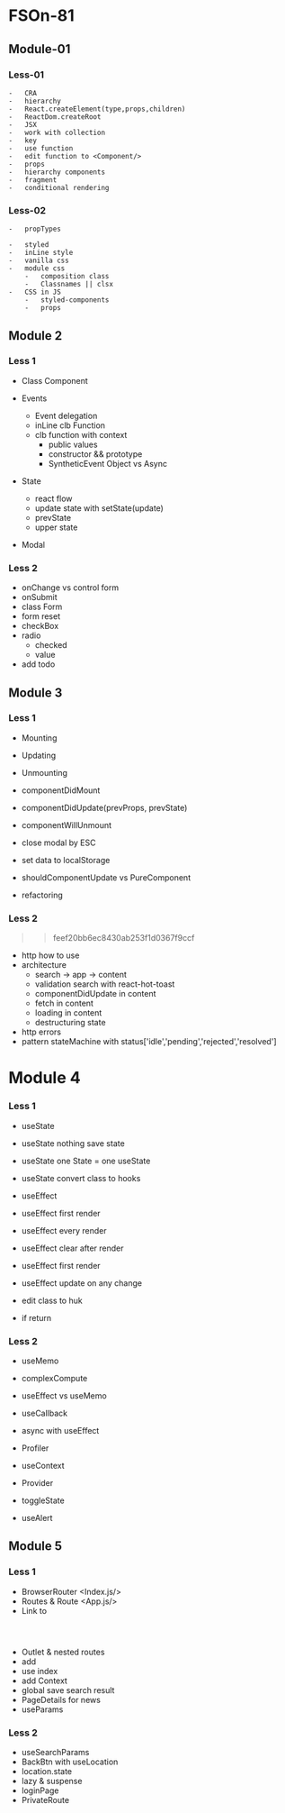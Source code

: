 # FSOn-81

## Module-01

### Less-01

    -   CRA
    -   hierarchy
    -   React.createElement(type,props,children)
    -   ReactDom.createRoot
    -   JSX
    -   work with collection
    -   key
    -   use function
    -   edit function to <Component/>
    -   props
    -   hierarchy components
    -   fragment
    -   conditional rendering

### Less-02

    -   propTypes

    -   styled
    -   inLine style
    -   vanilla css
    -   module css
        -   composition class
        -   Classnames || clsx
    -   CSS in JS
        -   styled-components
        -   props

## Module 2

### Less 1

-   Class Component

-   Events

    -   Event delegation
    -   inLine clb Function
    -   clb function with context
        -   public values
        -   constructor && prototype
        -   SyntheticEvent Object vs Async

-   State

    -   react flow
    -   update state with setState(update)
    -   prevState
    -   upper state

-   Modal

### Less 2

-   onChange vs control form
-   onSubmit
-   class Form
-   form reset
-   checkBox
-   radio
    -   checked
    -   value
-   add todo

## Module 3

### Less 1

-   Mounting
-   Updating
-   Unmounting
-   componentDidMount
-   componentDidUpdate(prevProps, prevState)
-   componentWillUnmount

-   close modal by ESC
-   set data to localStorage

-   shouldComponentUpdate vs PureComponent
-   refactoring

### Less 2

> > feef20bb6ec8430ab253f1d0367f9ccf

-   http how to use
-   architecture
    -   search -> app -> content
    -   validation search with react-hot-toast
    -   componentDidUpdate in content
    -   fetch in content
    -   loading in content
    -   destructuring state
-   http errors
-   pattern stateMachine with status['idle','pending','rejected','resolved']

# Module 4

### Less 1

-   useState
-   useState nothing save state
-   useState one State = one useState
-   useState convert class to hooks

-   useEffect
-   useEffect first render <Modal/>
-   useEffect every render <LoginForm/>
-   useEffect clear after render <Modal/>

-   useEffect first render <ToDo/>
-   useEffect update on any change <ToDo/>

-   edit class to huk <ContentInfo/>
-   if return <ContentInfo/>

### Less 2

-   useMemo
-   complexCompute
-   useEffect vs useMemo

-   useCallback

-   async with useEffect
-   Profiler

-   useContext
-   Provider
-   toggleState
-   useAlert

## Module 5

### Less 1

-   BrowserRouter <Index.js/>
-   Routes & Route <App.js/>
-   Link to <Header/>
-   Outlet & nested routes <HomePage/>
-   add <Layout/>
-   use index
-   add Context
-   global save search result <Context/>
-   PageDetails for news
-   useParams

### Less 2

-   useSearchParams
-   BackBtn with useLocation
-   location.state
-   lazy & suspense
-   loginPage
-   PrivateRoute
